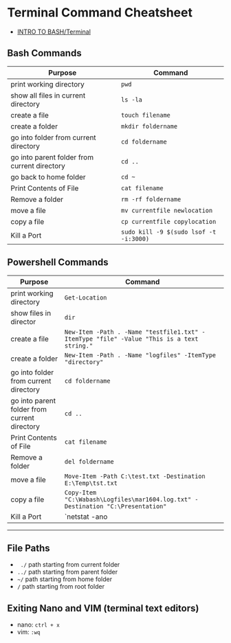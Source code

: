 # Terminal Command Cheatsheet

- [INTRO TO BASH/Terminal](https://www.youtube.com/watch?v=snOP94q34V4&list=PLY6oTPmKnKbYjGEm9nLowExbgkI-epIgg&index=6&t=1083s)

## Bash Commands

| Purpose | Command |
|---------|---------|
| print working directory | `pwd` |
| show all files in current directory | `ls -la` |
| create a file | `touch filename` |
| create a folder | `mkdir foldername`|
| go into folder from current directory | `cd foldername` |
| go into parent folder from current directory | `cd ..` |
| go back to home folder | `cd ~` |
| Print Contents of File | `cat filename` |
| Remove a folder | `rm -rf foldername` |
| move a file | `mv currentfile newlocation`  |
| copy a file | `cp currentfile copylocation` |
| Kill a Port | `sudo kill -9 $(sudo lsof -t -i:3000)` |

## Powershell Commands

| Purpose | Command |
|---------|---------|
| print working directory | `Get-Location` |
| show files in director | `dir` |
| create a file | `New-Item -Path . -Name "testfile1.txt" -ItemType "file" -Value "This is a text string."` |
| create a folder | `New-Item -Path . -Name "logfiles" -ItemType "directory"`|
| go into folder from current directory | `cd foldername` |
| go into parent folder from current directory | `cd ..` |
| Print Contents of File | `cat filename` |
| Remove a folder | `del foldername` |
| move a file | `Move-Item -Path C:\test.txt -Destination E:\Temp\tst.txt`  |
| copy a file | `Copy-Item "C:\Wabash\Logfiles\mar1604.log.txt" -Destination "C:\Presentation"` |
| Kill a Port | `netstat -ano | findstr :PORT_NUMBER` & `taskkill /PID PORT_NUMBER /F` |

<hr>

## File Paths

- ` ./` path starting from current folder
- `../` path starting from parent folder
- `~/` path starting from home folder
- `/` path starting from root folder

## Exiting Nano and VIM (terminal text editors)
- nano: `ctrl + x`
- vim: `:wq`